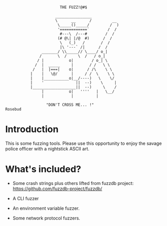                             THE FUZZ!@#$

                          ________________
                          \      __      /         __
                           \_____()_____/         /  )
                           '============`        /  /
                            #---\  /---#        /  /
                           (# @\| |/@  #)      /  /
                            \   (_)   /       /  /
                            |\ '---` /|      /  /
                    _______/ \\_____// \____/ o_|
                   /       \  /     \  /   / o_|
                  / |           o|        / o_| \
                 /  |  _____     |       / /   \ \
                /   |  |===|    o|      / /\    \ \
               |    |   \@/      |     / /  \    \ \
               |    |___________o|__/----)   \    \/
               |    '              ||  --)    \     |
               |___________________||  --)     \    /
                    |           o|   ''''   |   \__/
                    |            |          |

                      "DON'T CROSS ME... !"
    Rosebud


# Introduction

This is some fuzzing tools. Please use this opportunity to enjoy the
savage police officer with a nightstick ASCII art.


# What's included?

- Some crash strings plus others lifted from fuzzdb project:
  https://github.com/fuzzdb-project/fuzzdb/
  
- A CLI fuzzer

- An environment variable fuzzer.

- Some network protocol fuzzers.
